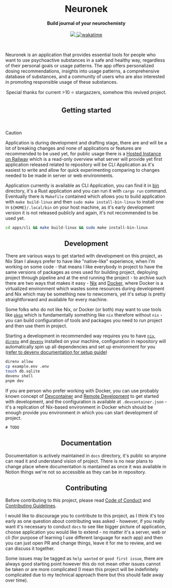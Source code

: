 <h1 align="center">Neuronek</h1>

<p align="center">
  <b>Build journal of your neurochemisty</b>
  <br><br>
  <a href="https://codecov.io/gh/keinsell/neuronek" >
  <img src="https://codecov.io/gh/keinsell/neuronek/branch/main/graph/badge.svg?token=RCgwN04Ije"/>
  </a>
    <a href="https://wakatime.com/badge/user/13a02f4d-34c9-45f7-95ee-bf9d66b139fb/project/69d00351-b8a4-4431-a21e-798846120e57"><img src="https://wakatime.com/badge/user/13a02f4d-34c9-45f7-95ee-bf9d66b139fb/project/69d00351-b8a4-4431-a21e-798846120e57.svg" alt="wakatime"></a>
</p>

<br>

Neuronek is an application that provides essential tools for people who want to use psychoactive
substances in a safe and healthy way, regardless of their personal goals or usage patterns. The app offers personalized
dosing recommendations, insights into usage patterns, a comprehensive database of substances, and a community of users
who are also interested in promoting responsible usage of these substances.

<p align="center">
Special thanks for current >10 ⭐ stargazzers, somehow this revived project.
</p>



<h2 align="center">Getting started</h2>

<br>

> [!CAUTION]  
> Application is during development and drafting stage, there are and will be a lot of breaking changes and none of applications or features are recommended to be used yet, for public usage there is a [Hosted Instance on Railway](https://neuronek.up.railway.app/reference) which is a read-only overview what server will provide yet first application released related to repository will be CLI Application as it's easiest to write and allow for quick experimenting comparing to changes needed to be made in server or web environments.

Application currently is available as CLI Application, you can find it in [bin](./apps/cli) directory, it's a Rust application and you can run it with `cargo run` command. Eventually there is `Makefile` contained which allows you to build application with `make build-linux` and then `sudo make install-bin-linux` to install one in `${HOME}/.local/bin` on your host machine, as it's early development version it is not released publicly and again, it's not recommended to be used yet.

```bash
cd apps/cli && make build-linux && sudo make install-bin-linux
```

<h2 align="center">Development</h2>

There are various ways to get started with development on this project, as Nix Stan I always prefer to have like "native-like" experience, when I'm working on some code - that means I like everybody in project to have the same versions of packages as ones used for building project, deploying project  through pipeline and at the end running the project - to archive such there are two ways that makes it easy - [Nix](https://nixos.org/) and [Docker](https://www.docker.com/), where Docker is a virtualized environment which wastes some resources during development and Nix which may be something new to newcomers, yet it's setup is pretty straightforward and available for every machine.

Some folks who do not like Nix, or Docker (or both) may want to use tools like [`pkgx`](https://pkgx.sh/) which is fundamentally something like `nix` therefore without `nix` - you can build configuration of tools and packages you need to run project and then use them in project.

Starting a development in recommended way requires you to have [`nix`](https://nixos.org/),
[`direnv`](https://direnv.net/) and [`devenv`](https://devenv.sh/) installed on your machine,
configuration in repository will automatically spin up all dependencies and set up environment for you ([refer to devenv documentation for setup guide](https://devenv.sh/getting-started/))

```bash
direnv allow
cp example.env .env
touch db.sqlite
devenv shell
pnpm dev
```

If you are person who prefer working with Docker, you can use probably known concept of [Devcontainer](https://code.visualstudio.com/docs/remote/containers) and [Remote Development](https://code.visualstudio.com/docs/remote/remote-overview) to get started with development, and the configuration is available at `.devcontainer.json` - it's a replication of Nix-based environment in Docker which should be enough provide you environment in which you can start development of project.

```
# TODO
```

<h2 align="center">Documentation</h2>

Documentation is actively maintained in `docs` directory, it's public so anyone can
read it and understand vision of project. There is no near plans to change place where documentation is mantained as once it was available in Notion things we're not so accessible as they can be in repository.

<h2 align="center">Contributing</h2>

Before contributing to this project, please read [Code of Conduct](./CODE_OF_CONDUCT.md) and [Contributing Guidelines](./CONTRIBUTING.md).

I would like to discourage you to contribute to this project, as I think it's too early as one question about contributing was asked - however, if you really want it's necessary to conduct `docs` to see like bigger picture of application, choose application you would like to extend - no matter it's a server, web or cli (for purpose of learning I use different language for each app) and then you can just open PR and change things, leave it for me to review, and we can discuss it together.

Some issues may be tagged as `help wanted` or `good first issue`, there are always good starting point however this do not mean other issues cannot be taken or are more  complicated (I mean this project will be indefinitely complicated due to my technical approach there but this should fade away over time).
